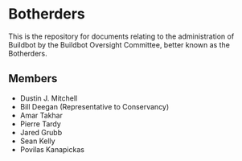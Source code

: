 Botherders
==========

This is the repository for documents relating to the administration of Buildbot by the Buildbot Oversight Committee, better known as the Botherders.

Members
-------

 * Dustin J. Mitchell
 * Bill Deegan (Representative to Conservancy)
 * Amar Takhar
 * Pierre Tardy
 * Jared Grubb
 * Sean Kelly
 * Povilas Kanapickas
